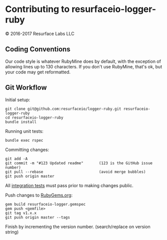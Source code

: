 # Contributing to resurfaceio-logger-ruby
&copy; 2016-2017 Resurface Labs LLC

## Coding Conventions

Our code style is whatever RubyMine does by default, with the exception of allowing lines up to 130 characters.
If you don't use RubyMine, that's ok, but your code may get reformatted.

## Git Workflow

Initial setup:

```
git clone git@github.com:resurfaceio/logger-ruby.git resurfaceio-logger-ruby
cd resurfaceio-logger-ruby
bundle install
```

Running unit tests:

```
bundle exec rspec
```

Committing changes:

```
git add -A
git commit -m "#123 Updated readme"       (123 is the GitHub issue number)
git pull --rebase                         (avoid merge bubbles)
git push origin master
```

All [integration tests](https://github.com/resurfaceio/logger-tests) must pass prior to making changes public.

Push changes to [RubyGems.org](https://rubygems.org/):

```
gem build resurfaceio-logger.gemspec
gem push <gemfile>
git tag v1.x.x
git push origin master --tags
```

Finish by incrementing the version number. (search/replace on version string)
